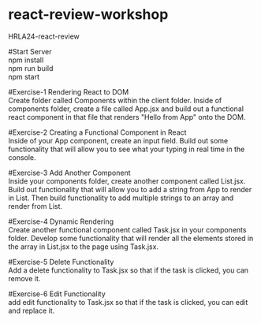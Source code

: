 # react-review-workshop

HRLA24-react-review

#Start Server<br/>
npm install<br/>
npm run build<br/>
npm start<br/>

#Exercise-1 Rendering React to DOM<br/>
Create folder called Components within the client folder. Inside of components folder, create a file called App.jsx and build out a functional react component in that file that renders "Hello from App" onto the DOM.

#Exercise-2 Creating a Functional Component in React<br/>
Inside of your App component, create an input field. Build out some functionality that will allow you to see what your typing in real time in the console.

#Exercise-3 Add Another Component<br/>
Inside your components folder, create another component called List.jsx. Build out functionality that will allow you to add a string from App to render in List. Then build functionality to add multiple strings to an array and render from List.

#Exercise-4 Dynamic Rendering<br/>
Create another functional component called Task.jsx in your components folder. Develop some functionality that will render all the elements stored in the array in List.jsx to the page using Task.jsx.

#Exercise-5 Delete Functionality<br/>
Add a delete functionality to Task.jsx so that if the task is clicked, you can remove it.


#Exercise-6 Edit Functionality<br/>
add edit functionality to Task.jsx so that if the task is clicked, you can edit and replace it.
